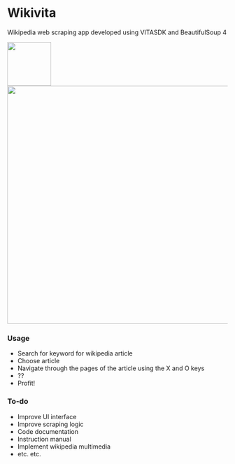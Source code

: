 # Wikivita

Wikipedia web scraping app developed using VITASDK and BeautifulSoup 4



<img src="https://github.com/Blood-Pirouette/wikivita/blob/main/images/README/1724543757383.png" width="100" height="100">



<img src="https://github.com/Blood-Pirouette/wikivita/blob/main/images/README/1724544046507.png" width="960" height="544">





### Usage

- Search for keyword for wikipedia article
- Choose article
- Navigate through the pages of the article using the X and O keys
- ??
- Profit!

### To-do

- Improve UI interface
- Improve scraping logic
- Code documentation
- Instruction manual
- Implement wikipedia multimedia
- etc. etc.
